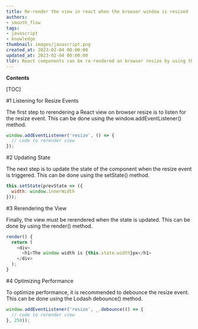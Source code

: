 ```yaml
---
title: Re-render the view in react when the browser window is resized
authors:
- smooth_flow
tags:
- javascript
- knowledge
thumbnail: images/javascript.png
created_at: 2023-02-04 00:00:00
updated_at: 2023-02-04 00:00:00
tldr: React components can be re-rendered on browser resize by using the window.onresize event handler.
---
```


**Contents**

[TOC]

#1 Listening for Resize Events

The first step to rerendering a React view on browser resize is to listen for the resize event. This can be done using the window.addEventListener() method. 

```javascript
window.addEventListener('resize', () => {
  // code to rerender view
});
```

#2 Updating State

The next step is to update the state of the component when the resize event is triggered. This can be done using the setState() method. 

```javascript
this.setState(prevState => ({
  width: window.innerWidth
}));
```

#3 Rerendering the View

Finally, the view must be rerendered when the state is updated. This can be done by using the render() method.

```javascript
render() {
  return (
    <div>
      <h1>The window width is {this.state.width}px</h1>
    </div>
  );
}
```

#4 Optimizing Performance

To optimize performance, it is recommended to debounce the resize event. This can be done using the Lodash debounce() method.

```javascript
window.addEventListener('resize', _.debounce(() => {
  // code to rerender view
}, 250));
```
